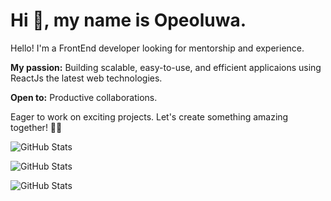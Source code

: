 # Hi 👋, my name is Opeoluwa.

Hello! I'm a FrontEnd developer looking for mentorship and experience.

**My passion:** Building scalable, easy-to-use, and efficient applicaions using ReactJs the latest web technologies.

**Open to:** Productive collaborations.

Eager to work on exciting projects. Let's create something amazing together! 🤸‍♂️





![GitHub Stats](https://github-readme-stats.vercel.app/api?username=Opeoluwa-Codes&theme=gruvbox&show_icons=true&hide_border=true&count_private=true)

![GitHub Stats](https://github-readme-stats.vercel.app/api/top-langs/?username=Opeoluwa-Codes&theme=gruvbox&show_icons=true&hide_border=true&layout=compact)

![GitHub Stats](https://github-readme-streak-stats.herokuapp.com/?user=Opeoluwa-Codes&theme=gruvbox&hide_border=true)
